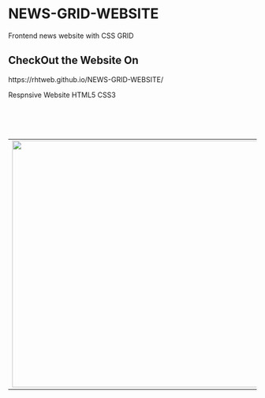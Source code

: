 # NEWS-GRID-WEBSITE

Frontend news website with CSS GRID

<h2>CheckOut the Website On</h2>
https://rhtweb.github.io/NEWS-GRID-WEBSITE/

Respnsive Website
HTML5 CSS3
<!--
![News_Grid](https://user-images.githubusercontent.com/55020650/111150375-089c4a80-85b4-11eb-8926-23369061d4b0.jpg)
-->
<br />
<br />
<br />
<table>
  <tr>
   <td><img src="https://user-images.githubusercontent.com/55020650/111150375-089c4a80-85b4-11eb-8926-23369061d4b0.jpg" width="700" height="500"></td>
   <td>
    <h3>Contact Me</h3>
<ul>
  <li>
    My Portfolio Website <br /> https://RhtWeb.in/
  </li>
  <li>
    LinkedIn <br />  https://www.linkedin.com/in/RhtWeb
  </li>
  <li>
    GitHub  <br />    https://github.com/RhtWeb
  </li>
  </ul>
   </td>
 </tr>
 </table>
